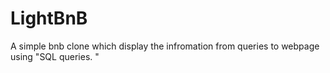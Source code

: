 # LightBnB
A simple bnb clone which display the infromation
from queries to webpage using "SQL queries. "